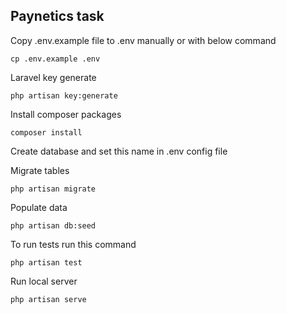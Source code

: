 ## Paynetics task

<p>Copy .env.example file to .env manually or with below command</p>

```
cp .env.example .env
```

<p>Laravel key generate</p>

```
php artisan key:generate
```

<p>Install composer packages</p>

```
composer install
```

<p>Create database and set this name in .env config file</p>

<p>Migrate tables</p>

```
php artisan migrate
```

<p>Populate data</p>

```
php artisan db:seed
```

<p>To run tests run this command</p>

```
php artisan test
```

<p>Run local server</p>

```
php artisan serve
```



